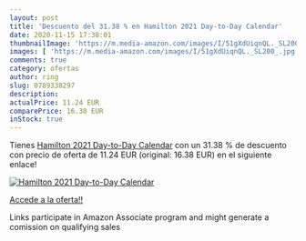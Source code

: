 ```yaml
---
layout: post
title: 'Descuento del 31.38 % en Hamilton 2021 Day-to-Day Calendar'
date: 2020-11-15 17:38:01
thumbnailImage: 'https://m.media-amazon.com/images/I/51gXdUiqnQL._SL200_.jpg'
images: [ 'https://m.media-amazon.com/images/I/51gXdUiqnQL._SL200_.jpg' ]
comments: true
category: ofertas
author: ring
slug: 0789338297
description:
actualPrice: 11.24 EUR
comparePrice: 16.38 EUR
inStock: true
---
```


Tienes [Hamilton 2021 Day-to-Day Calendar](https://www.amazon.es/dp/0789338297/?tag=tolees-21) con un 31.38 % de descuento con precio de oferta de 11.24 EUR (original: 16.38 EUR) en el siguiente enlace!

[![Hamilton 2021 Day-to-Day Calendar](https://m.media-amazon.com/images/I/51gXdUiqnQL._SL200_.jpg)](https://www.amazon.es/dp/0789338297/?tag=tolees-21)

[Accede a la oferta!!](https://www.amazon.es/dp/0789338297/?tag=tolees-21)

Links participate in Amazon Associate program and might generate a comission on qualifying sales


